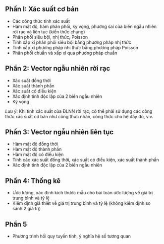 ## Phần I: Xác suất cơ bản
- Các công thức tính xác suất
- Hàm mật độ, hàm phân phối, kỳ vọng, phương sai của biến ngẫu nhiên rời rạc và liên tục (kiến thức chung)
- Phân phối siêu bội, nhị thức, Poisson
- Tính xấp xỉ phân phối siêu bội bằng phương pháp nhị thức
- Tính xấp xỉ phương pháp nhị thức bằng phương pháp Poisson
- Phân phối chuẩn và xấp xỉ qua phương pháp chuẩn

## Phần 2: Vector ngẫu nhiên rời rạc
- Xác suất đồng thời
- Xác suất thành phần
- Xác suất có điều kiện
- Xác định tính độc lập của 2 biến ngẫu nhiên
- Kỳ vọng

*Lưu ý:* Khi tính xác suất của ĐLNN rời rạc, có thể phải sử dụng các công thức xác suất cơ bản như công thức nhân, công thức cho hệ đầy đủ, v.v.

## Phần 3: Vector ngẫu nhiên liên tục
- Hàm mật độ đồng thời
- Hàm mật độ thành phần
- Hàm mật độ có điều kiện
- Tính các xác suất đồng thời, xác suất có điều kiện, xác suất thành phần
- Xác định tính độc lập của 2 biến ngẫu nhiên

## Phần 4: Thống kê
- Ước lượng, xác định kích thước mẫu cho bài toán ước lượng về giá trị trung bình và tỷ lệ
- Kiểm định giả thiết về giá trị trung bình và tỷ lệ (không kiểm định so sánh 2 giá trị)

## Phần 5
- Phương trình hồi quy tuyến tính, ý nghĩa hệ số tương quan
